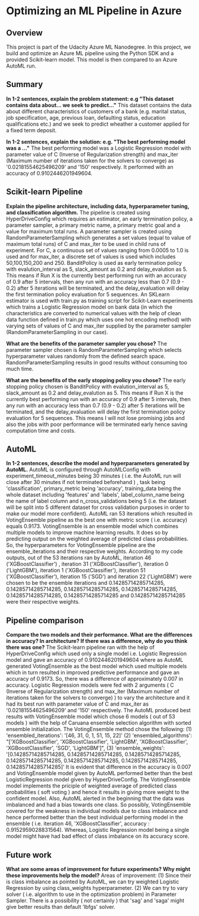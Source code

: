 # Optimizing an ML Pipeline in Azure

## Overview
This project is part of the Udacity Azure ML Nanodegree.
In this project, we build and optimize an Azure ML pipeline using the Python SDK and a provided Scikit-learn model.
This model is then compared to an Azure AutoML run.

## Summary
**In 1-2 sentences, explain the problem statement: e.g "This dataset contains data about... we seek to predict..."**
This dataset contains the data about different characteristics of customers of a bank (e.g. marital status, job specification, age, previous loan, defaulting status, education qualifications etc.) and we seek to predict wheather a customer applied for a fixed term deposit.

**In 1-2 sentences, explain the solution: e.g. "The best performing model was a ..."**
The best performing model was a Logistic Regression model with parameter value of C (Inverse of Regularization strength) and max_iter (Maximum number of iterations taken for the solvers to converge) as '0.02181554625496209' and '150' respectively. It performed with an accuracy of 0.9102446201949604.

## Scikit-learn Pipeline
**Explain the pipeline architecture, including data, hyperparameter tuning, and classification algorithm.**
The pipeline is created using HyperDriveConfig which requires an estimator, an early termination policy, a parameter sampler, a primary metric name, a primary metric goal and a value for maximum total runs. A parameter sampler is created using RandomParameterSampling which generates a set values (equal to value of maximum total runs) of C and max_iter to be used in child runs of experiment. For C, a continuous set of values ranging from 0.0005 to 1.0 is used and for max_iter, a discrete set of values is used which includes 50,100,150,200 and 250. BanditPolicy is used as early termination policy with evalution_interval as 5, slack_amount as 0.2 and delay_evalution as 5. This means if Run X is the currently best performing run with an accuracy of 0.9 after 5 intervals, then any run with an accuracy less than 0.7 (0.9 - 0.2) after 5 iterations will be terminated, and the delay_evaluation will delay the first termination policy evaluation for 5 sequences. An SKLearn estimator is used with train.py as training script for Scikit-Learn experiments which trains a Logistic Regression model on bank data (in which the characteristics are converted to numerical values with the help of clean data function defined in train.py which uses one hot encoding method) with varying sets of values of C and max_iter supplied by the parameter sampler (RandomParameterSampling in our case).

**What are the benefits of the parameter sampler you chose?**
The parameter sampler chosen is RandomParameterSampling which selects hyperparameter values randomly from the defined search space. RandomParameterSampling results in good results without consuming too much time.

**What are the benefits of the early stopping policy you chose?**
The early stopping policy chosen is BanditPolicy with evalution_interval as 5, slack_amount as 0.2 and delay_evalution as 5. This means if Run X is the currently best performing run with an accuracy of 0.9 after 5 intervals, then any run with an accuracy less than 0.7 (0.9 - 0.2) after 5 iterations will be terminated, and the delay_evaluation will delay the first termination policy evaluation for 5 sequences. This means I will not lose promising jobs and also the jobs with poor performance will be terminated early hence saving computation time and costs.

## AutoML
**In 1-2 sentences, describe the model and hyperparameters generated by AutoML.**
AutoML is configured through AutoMLConfig with experiment_timeout_minutes being 30 minutes ( i.e. the AutoML run will close after 30 minutes if not terminated beforehand ) , task being 'classification', primary_metric being 'accuracy', training_data being the whole dataset including 'features' and 'labels', label_column_name being the name of label column and n_cross_validations being 5 (i.e. the dataset will be split into 5 different dataset for cross validation purposes in order to make our model more confident). AutoML ran 53 iterations which resulted in VotingEnsemble pipeline as the best one with metric score ( i.e. accuracy) equals 0.9173. VotingEnsemble is an ensemble model which combines multiple models to improve machine learning results. It does so by predicting output on the weighted average of predicted class probabilities. So, the hyperparameters for VotingEnsemble pipeline are the ensemble_iterations and their respective weights. According to my code outputs, out of the 53 iterations ran by AutoML, iteration 46 ('XGBoostClassifier') , iteration 31 ('XGBoostClassifier'), iteration 0 ('LightGBM'), iteration 1 ('XGBoostClassifier'), iteration 51 ('XGBoostClassifier'), iteration 15 ('SGD') and iteration 22 ('LightGBM') were chosen to be the ensemble iterations and 0.14285714285714285, 0.14285714285714285, 0.14285714285714285, 0.14285714285714285, 0.14285714285714285, 0.14285714285714285 and 0.14285714285714285 were their respective weights.  

## Pipeline comparison
**Compare the two models and their performance. What are the differences in accuracy? In architecture? If there was a difference, why do you think there was one?**
The Scikit-learn pipeline ran with the help of HyperDriveConfig which used only a single model i.e. Logistic Regression model and gave an accuracy of 0.9102446201949604 where as AutoML generated VotingEnsemble as the best model which used multiple models which in turn resulted in improved predictive performance and gave an accuracy of 0.9173. So, there was a difference of approximately 0.007 in accuracy.
Logistic Regression models were fed with 2 arguments ( C (Inverse of Regularization strength) and max_iter (Maximum number of iterations taken for the solvers to converge) ) to vary the architecture and it had its best run with parameter value of C and max_iter as '0.02181554625496209' and '150' respectively.
The AutoML produced best results with VotingEnsemble model which chose 6 models ( out of 53 models ) with the help of Caruana ensemble selection algorithm with sorted ensemble initialization. The VotingEnsemble method chose the following:
(1) 'ensembled_iterations': '[46, 31, 0, 1, 51, 15, 22]'
(2) 'ensembled_algorithms': "['XGBoostClassifier', 'XGBoostClassifier', 'LightGBM', 'XGBoostClassifier', 'XGBoostClassifier', 'SGD', 'LightGBM']",
(3) 'ensemble_weights': '[0.14285714285714285, 0.14285714285714285, 0.14285714285714285, 0.14285714285714285, 0.14285714285714285, 0.14285714285714285, 0.14285714285714285]'
It is evident that difference in the accuracy is 0.007 and VotingEnsemble model given by AutoML performed better than the best LogisticRegression model given by HyperDriveConfig. The VotingEnsemble model implements the priciple of weighted average of predicted class probabilities ( soft voting ) and hence it results in giving more weight to the confident model. Also, AutoML alerted in the beginning that the data was imbalanced and had a bias towards one class. So possibly, VotingEnsemble covered for the weakness in individual models due to class imbalance and hence performed better than the best individual performing model in the ensemble ( i.e. iteration 46, 'XGBoostClassifier', accuracy : 0.9152959028831564). Whereas, Logistic Regression model being a single model might have had bad effect of class imbalance on its accuracy score.

## Future work
**What are some areas of improvement for future experiments? Why might these improvements help the model?**
Areas of improvement:
(1) Since their is class imbalance as pointed by AutoML, we can try weighted Logistic Regression by using class_weights hyperparameter.
(2) We can try to vary solver ( i.e. algorithm to use in the optimization problem) in Parameter Sampler. There is a possibility ( not certainly ) that 'sag' and 'saga' might give better results than default 'lbfgs' solver.
